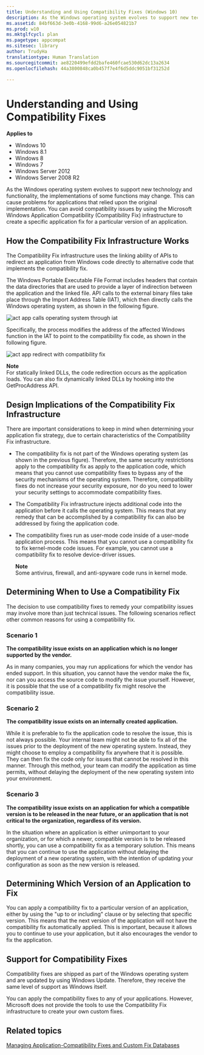 ```yaml
---
title: Understanding and Using Compatibility Fixes (Windows 10)
description: As the Windows operating system evolves to support new technology and functionality, the implementations of some functions may change.
ms.assetid: 84bf663d-3e0b-4168-99d6-a26e054821b7
ms.prod: w10
ms.mktglfcycl: plan
ms.pagetype: appcompat
ms.sitesec: library
author: TrudyHa
translationtype: Human Translation
ms.sourcegitcommit: ae8220499efdd2bafe460fcae530d62dc13a2634
ms.openlocfilehash: 44a3800848ca0b457f7e4f6d5ddc9051bf31252d

---
```


# Understanding and Using Compatibility Fixes


**Applies to**

-   Windows 10
-   Windows 8.1
-   Windows 8
-   Windows 7
-   Windows Server 2012
-   Windows Server 2008 R2

As the Windows operating system evolves to support new technology and functionality, the implementations of some functions may change. This can cause problems for applications that relied upon the original implementation. You can avoid compatibility issues by using the Microsoft Windows Application Compatibility (Compatibility Fix) infrastructure to create a specific application fix for a particular version of an application.

## How the Compatibility Fix Infrastructure Works


The Compatibility Fix infrastructure uses the linking ability of APIs to redirect an application from Windows code directly to alternative code that implements the compatibility fix.

The Windows Portable Executable File Format includes headers that contain the data directories that are used to provide a layer of indirection between the application and the linked file. API calls to the external binary files take place through the Import Address Table (IAT), which then directly calls the Windows operating system, as shown in the following figure.

![act app calls operating system through iat](images/dep-win8-l-act-appcallosthroughiat.jpg)

Specifically, the process modifies the address of the affected Windows function in the IAT to point to the compatibility fix code, as shown in the following figure.

![act app redirect with compatibility fix](images/dep-win8-l-act-appredirectwithcompatfix.jpg)

**Note**  
For statically linked DLLs, the code redirection occurs as the application loads. You can also fix dynamically linked DLLs by hooking into the GetProcAddress API.

 

## Design Implications of the Compatibility Fix Infrastructure


There are important considerations to keep in mind when determining your application fix strategy, due to certain characteristics of the Compatibility Fix infrastructure.

-   The compatibility fix is not part of the Windows operating system (as shown in the previous figure). Therefore, the same security restrictions apply to the compatibility fix as apply to the application code, which means that you cannot use compatibility fixes to bypass any of the security mechanisms of the operating system. Therefore, compatibility fixes do not increase your security exposure, nor do you need to lower your security settings to accommodate compatibility fixes.

-   The Compatibility Fix infrastructure injects additional code into the application before it calls the operating system. This means that any remedy that can be accomplished by a compatibility fix can also be addressed by fixing the application code.

-   The compatibility fixes run as user-mode code inside of a user-mode application process. This means that you cannot use a compatibility fix to fix kernel-mode code issues. For example, you cannot use a compatibility fix to resolve device-driver issues.

    **Note**  
    Some antivirus, firewall, and anti-spyware code runs in kernel mode.

     

## Determining When to Use a Compatibility Fix


The decision to use compatibility fixes to remedy your compatibility issues may involve more than just technical issues. The following scenarios reflect other common reasons for using a compatibility fix.

### Scenario 1

**The compatibility issue exists on an application which is no longer supported by the vendor.**

As in many companies, you may run applications for which the vendor has ended support. In this situation, you cannot have the vendor make the fix, nor can you access the source code to modify the issue yourself. However, it is possible that the use of a compatibility fix might resolve the compatibility issue.

### Scenario 2

**The compatibility issue exists on an internally created application.**

While it is preferable to fix the application code to resolve the issue, this is not always possible. Your internal team might not be able to fix all of the issues prior to the deployment of the new operating system. Instead, they might choose to employ a compatibility fix anywhere that it is possible. They can then fix the code only for issues that cannot be resolved in this manner. Through this method, your team can modify the application as time permits, without delaying the deployment of the new operating system into your environment.

### Scenario 3

**The compatibility issue exists on an application for which a compatible version is to be released in the near future, or an application that is not critical to the organization, regardless of its version.**

In the situation where an application is either unimportant to your organization, or for which a newer, compatible version is to be released shortly, you can use a compatibility fix as a temporary solution. This means that you can continue to use the application without delaying the deployment of a new operating system, with the intention of updating your configuration as soon as the new version is released.

## Determining Which Version of an Application to Fix


You can apply a compatibility fix to a particular version of an application, either by using the "up to or including" clause or by selecting that specific version. This means that the next version of the application will not have the compatibility fix automatically applied. This is important, because it allows you to continue to use your application, but it also encourages the vendor to fix the application.

## Support for Compatibility Fixes


Compatibility fixes are shipped as part of the Windows operating system and are updated by using Windows Update. Therefore, they receive the same level of support as Windows itself.

You can apply the compatibility fixes to any of your applications. However, Microsoft does not provide the tools to use the Compatibility Fix infrastructure to create your own custom fixes.

## Related topics


[Managing Application-Compatibility Fixes and Custom Fix Databases](managing-application-compatibility-fixes-and-custom-fix-databases.md)

 

 








<!--HONumber=Jun16_HO4-->


